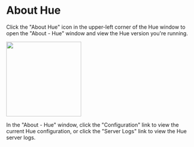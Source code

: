 About Hue
=========
Click the "About Hue" icon in the upper-left corner of the Hue window to open the "About - Hue" window and  view the Hue version you're running.

<img src ="/about/static/help/images/about-hue-icon.jpg" width="200">

In the "About - Hue" window, click the "Configuration" link to view the current Hue configuration, or click the "Server Logs" link to view the Hue server logs.

